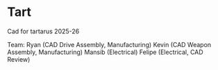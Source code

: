 # Tart
Cad for tartarus 2025-26

Team:
Ryan (CAD Drive Assembly, Manufacturing)
Kevin (CAD Weapon Assembly, Manufacturing)
Mansib (Electrical)
Felipe (Electrical, CAD Review)
